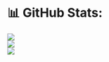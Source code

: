 # 📊 GitHub Stats:
![](https://github-readme-stats.vercel.app/api?username=TheJeeZed&theme=dark&hide_border=false&include_all_commits=true&count_private=false)<br/>
![](https://github-readme-streak-stats.herokuapp.com/?user=TheJeeZed&theme=dark&hide_border=false)<br/>
![](https://github-readme-stats.vercel.app/api/top-langs/?username=TheJeeZed&theme=dark&hide_border=false&include_all_commits=true&count_private=false&layout=compact)

<!---
TheJeeZed/TheJeeZed is a ✨ special ✨ repository because its `README.md` (this file) appears on your GitHub profile.
You can click the Preview link to take a look at your changes.
--->
